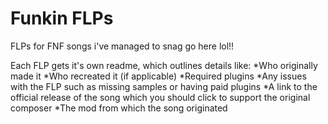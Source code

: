 # Funkin FLPs
 FLPs for FNF songs i've managed to snag go here lol!!

Each FLP gets it's own readme, which outlines details like:
*Who originally made it
*Who recreated it (if applicable)
*Required plugins
*Any issues with the FLP such as missing samples or having paid plugins
*A link to the official release of the song which you should click to support the original composer
*The mod from which the song originated
